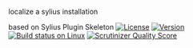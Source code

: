 localize a sylius installation

based on Sylius Plugin Skeleton [![License](https://img.shields.io/packagist/l/sylius/plugin-skeleton.svg)](https://packagist.org/packages/sylius/plugin-skeleton) [![Version](https://img.shields.io/packagist/v/sylius/plugin-skeleton.svg)](https://packagist.org/packages/sylius/plugin-skeleton) [![Build status on Linux](https://img.shields.io/travis/Sylius/PluginSkeleton/master.svg)](http://travis-ci.org/Sylius/PluginSkeleton) [![Scrutinizer Quality Score](https://img.shields.io/scrutinizer/g/Sylius/eSkeleton.svg)](https://scrutinizer-ci.com/g/Sylius/PluginSkeleton/)

